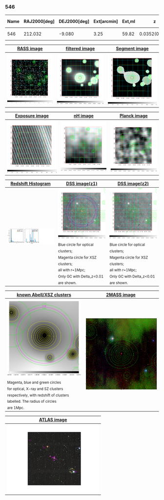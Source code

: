 <div STYLE="page-break-after: always;"></div>

### 546

|Name|RAJ2000[deg]|DEJ2000[deg] |Ext[arcmin]| Ext,ml | z | z_src| C|GC(XSZ,Delta_z<0.01)| GC(OPT,Delta_z<0.01)|GC| R_sig[arcmin] | R500[arcmin] | R500[Mpc]| CRsig[c/s] | CR500[c/s] |L500[1E44 erg/s]|F500[1E-12 erg/s/cm^2]| M500[1E14 Msun]|Tx[keV]|Cnt_sig|Beta|Rc[arcmin]|Comment|Alias|
|---|---|---|---|---|---|------|---|--------|---------|----------|---|---|---|---|---|---|---|---|---|---|---|---|---|---|
|546| 212.032| -9.080| 3.25| 59.82| 0.0352(0.005)| z1, z_xsz| B| MCXC| N| MCXC, N| 9.775| 14.991| 0.630| 0.257(0.042)| 0.282(0.046)| 0.135(0.016)| 4.701(0.560)| 0.74(0.05)| 1.79(0.07)| 75.2| 0.929(-0.092+0.052)| 6.920(-0.752+0.592)| -| k402|

|[RASS image](../image/546/546_img.pdf)|[filtered image](../image/546/546_fil.pdf)|[Segment image](../image/546/546_seg.pdf)|
|-------------------|--------------------|-------------------|
| <img src="../image/546/546_img.png" width="300">  | <img src="../image/546/546_fil.png" width="300">   | <img src="../image/546/546_seg.png" width="300">  |

|[Exposure image](../image/546/546_mex.pdf)| [nH image](../image/546/546_nh.pdf)| [Planck image](../image/546/546_p.pdf)|
|-------------------|--------------------|-------------------|
|<img src="../image/546/546_mex.png" width="300">   | <img src="../image/546/546_nh.png" width="300">    | <img src="../image/546/546_p.png" width="300"> |

|[Redshift Histogram](../image/546/546_zg.pdf) | [DSS image(z1)](../image/546/546_dss_z1.pdf)      |  [DSS image(z2)](../image/546/546_dss_z2.pdf)    |
|-------------------|--------------------|-------------------|
|<img src="../image/546/546_zg.png" width="300"> |<img src="../image/546/546_dss_z1.png" width="300"> <sub><br>Blue circle for optical clusters; <br>Magenta circle for XSZ clusters; <br>all with r=1Mpc; <br>Only GC with Delta_z<0.01 are shown. </sub>| <img src="../image/546/546_dss_z2.png" width="300"><sub><br>Blue circle for optical clusters; <br>Magenta circle for XSZ clusters; <br>all with r=1Mpc; <br>Only GC with Delta_z<0.01 are shown. </sub> |

|[known Abell/XSZ clusters](../image/546/546_gc.pdf) | [2MASS image](../image/546/546_2mass.pdf)      |
|-------------------|-------------------|
|<img src=../image/546/546_gc.png width="300"> <br><sub>Magenta, blue and green circles <br>for optical, X-ray and SZ clusters <br>respectively, with redshift of clusters <br>labelled. The radius of circles <br>are 1Mpc.</sub>|<img src="../image/546/546_2mass.png" width="300">  |

|[ATLAS image](../image/546/546_s.pdf)        |
|-------------------|
| <img src="../image/546/546_s.pdf" width="300">  |
